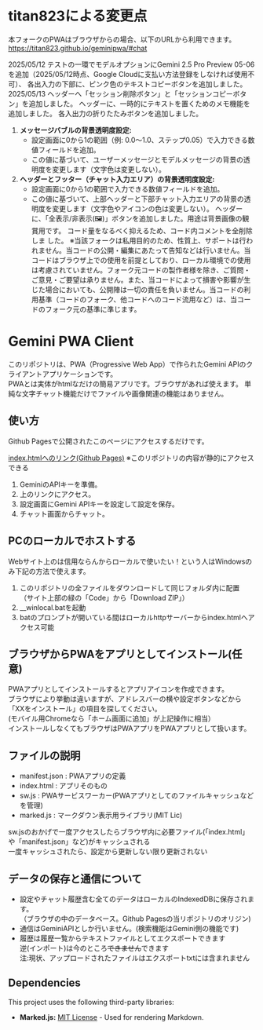 # titan823による変更点
本フォークのPWAはブラウザからの場合、以下のURLから利用できます。https://titan823.github.io/geminipwa/#chat

2025/05/12
テストの一環でモデルオプションにGemini 2.5 Pro Preview 05-06を追加（2025/05/12時点、Google Cloudに支払い方法登録をしなければ使用不可）、
各出入力の下部に、ピンク色のテキストコピーボタンを追加しました。
2025/05/13
ヘッダーへ「セッション削除ボタン」と「セッションコピーボタン」を追加しました。
ヘッダーに、一時的にテキストを置くためのメモ機能を追加しました。
各入出力の折りたたみボタンを追加しました。
1.  **メッセージバブルの背景透明度設定:**
    *   設定画面に0から1の範囲（例: 0.0～1.0、ステップ0.05）で入力できる数値フィールドを追加。
    *   この値に基づいて、ユーザーメッセージとモデルメッセージの背景の透明度を変更します（文字色は変更しない）。
2.  **ヘッダーとフッター（チャット入力エリア）の背景透明度設定:**
    *   設定画面に0から1の範囲で入力できる数値フィールドを追加。
    *   この値に基づいて、上部ヘッダーと下部チャット入力エリアの背景の透明度を変更します（文字色やアイコンの色は変更しない）。
ヘッダーに、「全表示/非表示(🖼️)」ボタンを追加しました。用途は背景画像の観賞用です。
コード量をなるべく抑えるため、コード内コメントを全削除しま
した。
※当該フォークは私用目的のため、性質上、サポートは行われません。当コードの公開・編集にあたって告知などは行いません。当コードはブラウザ上での使用を前提としており、ローカル環境での使用は考慮されていません。フォーク元コードの製作者様を除き、ご質問・ご意見・ご要望は承りません。また、当コードによって損害や影響が生じた場合においても、公開陣は一切の責任を負いません。当コードの利用基準（コードのフォーク、他コードへのコード流用など）は、当コードのフォーク元の基準に準じます。

# Gemini PWA Client

このリポジトリは、PWA（Progressive Web App）で作られたGemini APIのクライアントアプリケーションです。  
PWAとは実体がhtmlなだけの簡易アプリです。ブラウザがあれば使えます。
単純な文字チャット機能だけでファイルや画像関連の機能はありません。

## 使い方

Github Pagesで公開されたこのページにアクセスするだけです。  

[index.htmlへのリンク(Github Pages)](https://ona-oni.github.io/geminipwa/)
※このリポジトリの内容が静的にアクセスできる

1. GeminiのAPIキーを準備。
2. 上のリンクにアクセス。
3. 設定画面にGemini APIキーを設定して設定を保存。
4. チャット画面からチャット。

## PCのローカルでホストする
Webサイト上のは信用ならんからローカルで使いたい！という人はWindowsのみ下記の方法で使えます。
1. このリポジトリの全ファイルをダウンロードして同じフォルダ内に配置  
（サイト上部の緑の「Code」から「Download ZIP」）
2. __winlocal.batを起動
3. batのプロンプトが開いている間はローカルhttpサーバーからindex.htmlへアクセス可能

## ブラウザからPWAをアプリとしてインストール(任意)
PWAアプリとしてインストールするとアプリアイコンを作成できます。  
ブラウザにより挙動は違いますが、アドレスバーの横や設定ボタンなどから「XXをインストール」の項目を探してください。    
(モバイル用Chromeなら「ホーム画面に追加」が上記操作に相当）  
インストールしなくてもブラウザはPWAアプリをPWAアプリとして扱います。

## ファイルの説明
* manifest.json : PWAアプリの定義
* index.html : アプリそのもの
* sw.js : PWAサービスワーカー(PWAアプリとしてのファイルキャッシュなどを管理)
* marked.js : マークダウン表示用ライブラリ(MIT Lic)  

sw.jsのおかげで一度アクセスしたらブラウザ内に必要ファイル(「index.html」や「manifest.json」など)がキャッシュされる  
一度キャッシュされたら、設定から更新しない限り更新されない

## データの保存と通信について
* 設定やチャット履歴含む全てのデータはローカルのIndexedDBに保存されます。  
（ブラウザの中のデータベース。Github Pagesの当リポジトリのオリジン)
* 通信はGeminiAPIとしか行いません。(検索機能はGemini側の機能です)
* 履歴は履歴一覧からテキストファイルとしてエクスポートできます  
逆(インポート)は今のところ~~できません~~できます  
注:現状、アップロードされたファイルはエクスポートtxtには含まれません

## Dependencies
This project uses the following third-party libraries:

*   **Marked.js:** [MIT License](https://github.com/markedjs/marked/blob/master/LICENSE.md) - Used for rendering Markdown.

